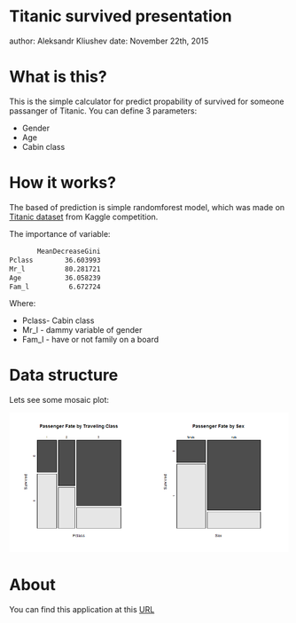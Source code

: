 Titanic survived presentation
========================================================
author: Aleksandr Kliushev
date: November 22th, 2015

What is this?
========================================================

This is the simple calculator for predict propability of survived for someone
passanger of Titanic.
You can define 3 parameters:

- Gender
- Age
- Cabin class

How it works?
========================================================
The based of prediction is simple randomforest model, which was made
on [Titanic dataset](https://www.kaggle.com/c/titanic) from Kaggle competition.

The importance of variable:

```
       MeanDecreaseGini
Pclass        36.603993
Mr_l          80.281721
Age           36.058239
Fam_l          6.672724
```
Where:
- Pclass- Cabin class
- Mr_l - dammy variable of gender
- Fam_l - have or not family on a board

Data structure
========================================================

Lets see some mosaic plot:

![plot of chunk unnamed-chunk-2](Titanic_presentation-figure/unnamed-chunk-2-1.png) 

About
========================================================

You can find this application at this [URL](https://aleksklyushev.shinyapps.io/Shiny)
